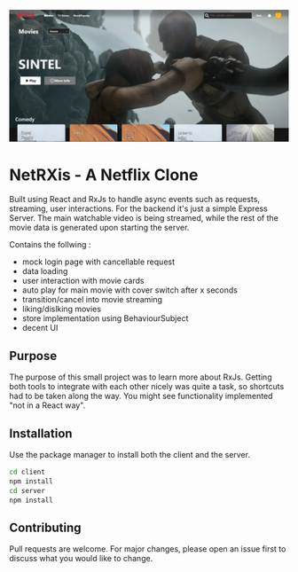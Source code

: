 ![Screenshot](docs/cover.png)

# NetRXis - A Netflix Clone

Built using React and RxJs to handle async events such as requests, streaming, user interactions. For the backend it's just a simple Express Server. The main watchable video
is being streamed, while the rest of the movie data is generated upon starting the server.

Contains the follwing :
 - mock login page with cancellable request
 - data loading
 - user interaction with  movie cards
 - auto play for main movie with cover switch after x seconds
 - transition/cancel into movie streaming
 - liking/dislking movies
 - store implementation using BehaviourSubject
 - decent UI
## Purpose

The purpose of this small project was to learn more about RxJs. Getting both tools to integrate with each other nicely was quite a task, so shortcuts had to be taken along the way. You might see functionality implemented "not in a React way".

## Installation

Use the package manager to install both the client and the server.

```bash
cd client
npm install
cd server
npm install
```

## Contributing
Pull requests are welcome. For major changes, please open an issue first to discuss what you would like to change.